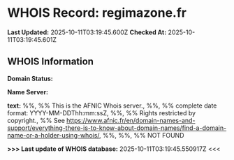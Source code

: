 # WHOIS Record: regimazone.fr

**Last Updated:** 2025-10-11T03:19:45.600Z
**Checked At:** 2025-10-11T03:19:45.601Z

## WHOIS Information

**Domain Status:** 

**Name Server:** 

**text:** %%, %% This is the AFNIC Whois server., %%, %% complete date format: YYYY-MM-DDThh:mm:ssZ, %%, %% Rights restricted by copyright., %% See https://www.afnic.fr/en/domain-names-and-support/everything-there-is-to-know-about-domain-names/find-a-domain-name-or-a-holder-using-whois/, %%, %%, %% NOT FOUND

**>>> Last update of WHOIS database:** 2025-10-11T03:19:45.550917Z <<<


